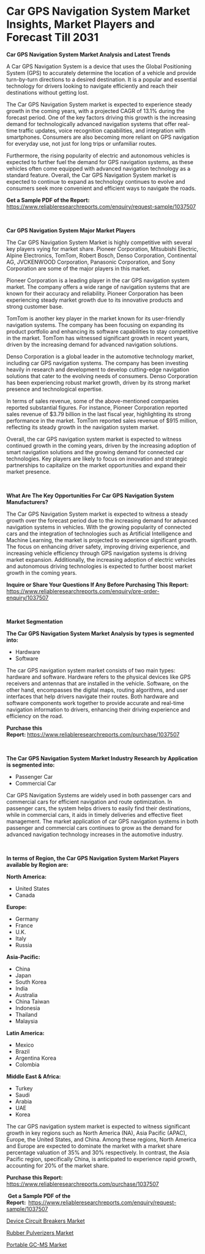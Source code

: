 <p><h1>Car GPS Navigation System Market Insights, Market Players and Forecast Till 2031</h1></p><p><strong>Car GPS Navigation System Market Analysis and Latest Trends</strong></p>
<p><p>A Car GPS Navigation System is a device that uses the Global Positioning System (GPS) to accurately determine the location of a vehicle and provide turn-by-turn directions to a desired destination. It is a popular and essential technology for drivers looking to navigate efficiently and reach their destinations without getting lost.</p><p>The Car GPS Navigation System market is expected to experience steady growth in the coming years, with a projected CAGR of 13.1% during the forecast period. One of the key factors driving this growth is the increasing demand for technologically advanced navigation systems that offer real-time traffic updates, voice recognition capabilities, and integration with smartphones. Consumers are also becoming more reliant on GPS navigation for everyday use, not just for long trips or unfamiliar routes.</p><p>Furthermore, the rising popularity of electric and autonomous vehicles is expected to further fuel the demand for GPS navigation systems, as these vehicles often come equipped with advanced navigation technology as a standard feature. Overall, the Car GPS Navigation System market is expected to continue to expand as technology continues to evolve and consumers seek more convenient and efficient ways to navigate the roads.</p></p>
<p><strong>Get a Sample PDF of the Report:&nbsp;</strong> <a href="https://www.reliableresearchreports.com/enquiry/request-sample/1037507">https://www.reliableresearchreports.com/enquiry/request-sample/1037507</a></p>
<p>&nbsp;</p>
<p><strong>Car GPS Navigation System Major Market Players</strong></p>
<p><p>The Car GPS Navigation System Market is highly competitive with several key players vying for market share. Pioneer Corporation, Mitsubishi Electric, Alpine Electronics, TomTom, Robert Bosch, Denso Corporation, Continental AG, JVCKENWOOD Corporation, Panasonic Corporation, and Sony Corporation are some of the major players in this market.</p><p>Pioneer Corporation is a leading player in the car GPS navigation system market. The company offers a wide range of navigation systems that are known for their accuracy and reliability. Pioneer Corporation has been experiencing steady market growth due to its innovative products and strong customer base.</p><p>TomTom is another key player in the market known for its user-friendly navigation systems. The company has been focusing on expanding its product portfolio and enhancing its software capabilities to stay competitive in the market. TomTom has witnessed significant growth in recent years, driven by the increasing demand for advanced navigation solutions.</p><p>Denso Corporation is a global leader in the automotive technology market, including car GPS navigation systems. The company has been investing heavily in research and development to develop cutting-edge navigation solutions that cater to the evolving needs of consumers. Denso Corporation has been experiencing robust market growth, driven by its strong market presence and technological expertise.</p><p>In terms of sales revenue, some of the above-mentioned companies reported substantial figures. For instance, Pioneer Corporation reported sales revenue of $3.79 billion in the last fiscal year, highlighting its strong performance in the market. TomTom reported sales revenue of $915 million, reflecting its steady growth in the navigation system market.</p><p>Overall, the car GPS navigation system market is expected to witness continued growth in the coming years, driven by the increasing adoption of smart navigation solutions and the growing demand for connected car technologies. Key players are likely to focus on innovation and strategic partnerships to capitalize on the market opportunities and expand their market presence.</p></p>
<p>&nbsp;</p>
<p><strong>What Are The Key Opportunities For Car GPS Navigation System Manufacturers?</strong></p>
<p><p>The Car GPS Navigation System market is expected to witness a steady growth over the forecast period due to the increasing demand for advanced navigation systems in vehicles. With the growing popularity of connected cars and the integration of technologies such as Artificial Intelligence and Machine Learning, the market is projected to experience significant growth. The focus on enhancing driver safety, improving driving experience, and increasing vehicle efficiency through GPS navigation systems is driving market expansion. Additionally, the increasing adoption of electric vehicles and autonomous driving technologies is expected to further boost market growth in the coming years.</p></p>
<p><strong>Inquire or Share Your Questions If Any Before Purchasing This Report:</strong> <a href="https://www.reliableresearchreports.com/enquiry/pre-order-enquiry/1037507">https://www.reliableresearchreports.com/enquiry/pre-order-enquiry/1037507</a></p>
<p>&nbsp;</p>
<p><strong>Market Segmentation</strong></p>
<p><strong>The Car GPS Navigation System Market Analysis by types is segmented into:</strong></p>
<p><ul><li>Hardware</li><li>Software</li></ul></p>
<p><p>The car GPS navigation system market consists of two main types: hardware and software. Hardware refers to the physical devices like GPS receivers and antennas that are installed in the vehicle. Software, on the other hand, encompasses the digital maps, routing algorithms, and user interfaces that help drivers navigate their routes. Both hardware and software components work together to provide accurate and real-time navigation information to drivers, enhancing their driving experience and efficiency on the road.</p></p>
<p><strong>Purchase this Report:&nbsp;</strong><a href="https://www.reliableresearchreports.com/purchase/1037507">https://www.reliableresearchreports.com/purchase/1037507</a></p>
<p>&nbsp;</p>
<p><strong>The Car GPS Navigation System Market Industry Research by Application is segmented into:</strong></p>
<p><ul><li>Passenger Car</li><li>Commercial Car</li></ul></p>
<p><p>Car GPS Navigation Systems are widely used in both passenger cars and commercial cars for efficient navigation and route optimization. In passenger cars, the system helps drivers to easily find their destinations, while in commercial cars, it aids in timely deliveries and effective fleet management. The market application of car GPS navigation systems in both passenger and commercial cars continues to grow as the demand for advanced navigation technology increases in the automotive industry.</p></p>
<p>&nbsp;</p>
<p><strong>In terms of Region, the Car GPS Navigation System Market Players available by Region are:</strong></p>
<p>
    <p> <strong> North America: </strong>
        <ul>
            <li>United States</li>
            <li>Canada</li>
        </ul>
        </p> 
    <p> <strong> Europe: </strong>
        <ul>
            <li>Germany</li>
            <li>France</li>
            <li>U.K.</li>
            <li>Italy</li>
            <li>Russia</li>
        </ul>
        </p> 
    <p> <strong> Asia-Pacific: </strong>
        <ul>
            <li>China</li>
            <li>Japan</li>
            <li>South Korea</li>
            <li>India</li>
            <li>Australia</li>
            <li>China Taiwan</li>
            <li>Indonesia</li>
            <li>Thailand</li>
            <li>Malaysia</li>
        </ul>
        </p> 
    <p> <strong> Latin America: </strong>
        <ul>
            <li>Mexico</li>
            <li>Brazil</li>
            <li>Argentina Korea</li>
            <li>Colombia</li>
        </ul>
        </p> 
    <p> <strong> Middle East & Africa: </strong>
        <ul>
            <li>Turkey</li>
            <li>Saudi</li>
            <li>Arabia</li>
            <li>UAE</li>
            <li>Korea</li>
        </ul>
    </p>
    </p>
<p><p>The car GPS navigation system market is expected to witness significant growth in key regions such as North America (NA), Asia Pacific (APAC), Europe, the United States, and China. Among these regions, North America and Europe are expected to dominate the market with a market share percentage valuation of 35% and 30% respectively. In contrast, the Asia Pacific region, specifically China, is anticipated to experience rapid growth, accounting for 20% of the market share.</p></p>
<p><strong>Purchase this Report: </strong><a href="https://www.reliableresearchreports.com/purchase/1037507">https://www.reliableresearchreports.com/purchase/1037507</a></p>
<p>&nbsp;<strong>Get a Sample PDF of the Report:&nbsp;&nbsp;</strong><a href="https://www.reliableresearchreports.com/enquiry/request-sample/1037507">https://www.reliableresearchreports.com/enquiry/request-sample/1037507</a></p>
<p><strong></strong></p>
<p><p><a href="https://view.publitas.com/reportprime-1/device-circuit-breakers-market-dynamics-2023-2030-also-about-its-market-trends-projections-and-opportunities/">Device Circuit Breakers Market</a></p><p><a href="https://view.publitas.com/reportprime-1/rubber-pulverizers-market-challenges-opportunities-and-growth-drivers-and-major-market-players-forecasted-for-period-from-2023-2030/">Rubber Pulverizers Market</a></p><p><a href="https://view.publitas.com/reportprime-1/portable-gc-ms-market-size-share-trends-analysis-report-by-application-regional-outlook-competitive-strategies-and-segment-forecasts-2023-2030/">Portable GC-MS Market</a></p></p>